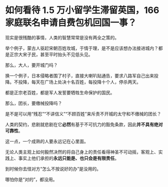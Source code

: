# 如何看待 1.5 万小留学生滞留英国，166 家庭联名申请自费包机回国一事？

现实是很残酷的事情，人类的智慧常常是没有两全之策的。

举个例子，蒙古人驱赶宋朝百姓攻城，于情于理，是不是应该想办法接进城内？都是正宗大宋子民，甚至平时抬头不见低头见。

那么，大人，要开城门吗？

换一个例子，日本侵略者围了村子，直接大喇叭贴通告，要求八路军自己出来投降。不投降，每天在广场上处决十名百姓，每投降十个人，停杀两天。

都是正宗老百姓，都是军人发誓要牺牲生命保护的国民。

那么，团长，要缴械投降吗？

是不是可以用“残忍”“不讲信义”“不顾百姓”来斥责不开城的太守和不缴械的团长？

人类的契约，悲剧就悲剧在它**必然**有基于不可抗力的豁免条款，因此**并不具有绝对可靠性**。

这一点，一个成熟的人要永远记在心里面。

无论人类主观上如何毅然决然的将自己身上的责任看得神圣不可动摇，客观上、实践上、事实上他们承担的**永远只能是、也只会是有限责任**。

到时候你去怪对方“怎么不按说好的办”是没用的。

哪怕你是“对的”，都没用。




